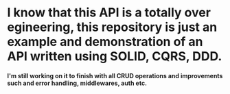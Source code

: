 # I know that this API is a totally over egineering, this repository is just an example and demonstration of an API written using SOLID, CQRS, DDD.

#### I'm still working on it to finish with all CRUD operations and improvements such and error handling, middlewares, auth etc.